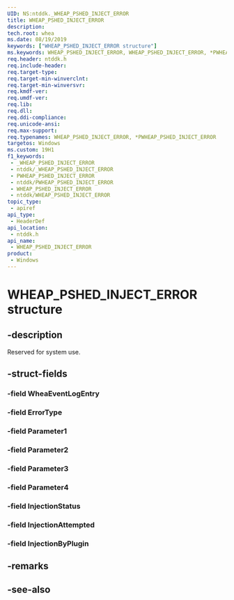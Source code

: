 ```yaml
---
UID: NS:ntddk._WHEAP_PSHED_INJECT_ERROR
title: WHEAP_PSHED_INJECT_ERROR
description: 
tech.root: whea
ms.date: 08/19/2019
keywords: ["WHEAP_PSHED_INJECT_ERROR structure"]
ms.keywords: WHEAP_PSHED_INJECT_ERROR, WHEAP_PSHED_INJECT_ERROR, *PWHEAP_PSHED_INJECT_ERROR,
req.header: ntddk.h
req.include-header: 
req.target-type: 
req.target-min-winverclnt: 
req.target-min-winversvr: 
req.kmdf-ver: 
req.umdf-ver: 
req.lib: 
req.dll: 
req.ddi-compliance: 
req.unicode-ansi: 
req.max-support: 
req.typenames: WHEAP_PSHED_INJECT_ERROR, *PWHEAP_PSHED_INJECT_ERROR
targetos: Windows
ms.custom: 19H1
f1_keywords:
 - _WHEAP_PSHED_INJECT_ERROR
 - ntddk/_WHEAP_PSHED_INJECT_ERROR
 - PWHEAP_PSHED_INJECT_ERROR
 - ntddk/PWHEAP_PSHED_INJECT_ERROR
 - WHEAP_PSHED_INJECT_ERROR
 - ntddk/WHEAP_PSHED_INJECT_ERROR
topic_type:
 - apiref
api_type:
 - HeaderDef
api_location:
 - ntddk.h
api_name:
 - WHEAP_PSHED_INJECT_ERROR
product:
 - Windows
---
```


# WHEAP_PSHED_INJECT_ERROR structure


## -description

Reserved for system use.

## -struct-fields

### -field WheaEventLogEntry

### -field ErrorType

### -field Parameter1

### -field Parameter2

### -field Parameter3

### -field Parameter4

### -field InjectionStatus

### -field InjectionAttempted

### -field InjectionByPlugin

## -remarks

## -see-also

